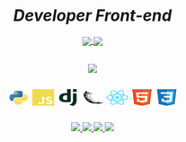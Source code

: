 <div align="center">
  <h1 color="white">
    <i>Developer Front-end </i>
  </h1>
</div>

<div align="center">
  <a href="https://github.com/JAndersonArruda">
    <img height=170 align="center" src="https://github-readme-stats.vercel.app/api?username=JAndersonArruda&show_icons=true&theme=highcontrast" />
    <img height=170 align="center" src="https://github-readme-stats.vercel.app/api/top-langs/?username=JAndersonArruda&layout=compact&size_weight=0.5&count_weight=0.5&langs_count=6&theme=highcontrast" />
  </a>
</div>

##
<div align="center">
  <a href="https://github.com/JAndersonArruda">
    <img align="center" src="https://github-readme-stats.vercel.app/api/wakatime?username=JAndersonArruda&layout=compact&theme=highcontrast" />
  </a>
</div>
  
##
<div align='center' style="display: inline_block">
  <img align="center" alt="Ander_Python" height="30" width="40" src="https://raw.githubusercontent.com/devicons/devicon/master/icons/python/python-original.svg">
  <img align="center" alt="Ander_JS" height="30" width="40" src="https://raw.githubusercontent.com/devicons/devicon/master/icons/javascript/javascript-plain.svg">
  <img align="center" alt="Ander_Django" height="30" width="40" src="https://raw.githubusercontent.com/devicons/devicon/master/icons/django/django-plain.svg">
  <img align="center" alt="Ander_CSS" height="30" width="40" src="https://raw.githubusercontent.com/devicons/devicon/master/icons/flask/flask-original.svg">
  <img align="center" alt="Ander_React" height="30" width="40" src="https://raw.githubusercontent.com/devicons/devicon/master/icons/react/react-original.svg"> 
  <img align="center" alt="Ander_HTML" height="30" width="40" src="https://raw.githubusercontent.com/devicons/devicon/master/icons/html5/html5-original.svg"> 
  <img align="center" alt="Ander_CSS" height="30" width="40" src="https://raw.githubusercontent.com/devicons/devicon/master/icons/css3/css3-original.svg">
</div>

## 
<div align='center'>
  <a href="https://www.instagram.com/jose_arruda__/" target="_blank">
    <img src="https://img.shields.io/badge/-Instagram-%23E4405F?style=for-the-badge&logo=instagram&logoColor=white">
  </a>
  <a href="ferrazarrudaanderson@gmail.com" target="_blank">
    <img src="https://img.shields.io/badge/-Gmail-%23333?style=for-the-badge&logo=gmail&logoColor=white">
  </a> 
  <a href="https://www.linkedin.com/in/anderson-arruda-276677244" target="_blank">
    <img src="https://img.shields.io/badge/-LinkedIn-%230077B5?style=for-the-badge&logo=linkedin&logoColor=white">
  </a>
  <a href="https://youtube.com/channel/UCtnXnDOE-HnuF7d3uo1nh2w" target="_blank">
    <img src="https://img.shields.io/badge/YouTube-FF0000?style=for-the-badge&logo=youtube&logoColor=white">
  </a>
</div>
